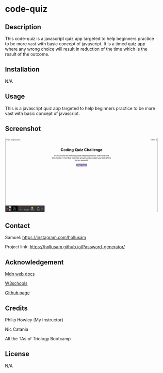 # code-quiz
## Description

This code-quiz is a javascript quiz app targeted to help beginners practice to be more vast with basic concept of javascript. It is a timed quiz app where any wrong choice will result in reduction of the time which is the result of the outcome.

## Installation

N/A

## Usage

This is a javascript quiz app targeted to help beginners practice to be more vast with basic concept of javascript.

## Screenshot

![screenshot](./assets/images/Coding%20Quiz.gif)

## Contact

Samuel: https://instagram.com/hollusam

Project link: https://hollusam.github.io/Password-generator/

## Acknowledgement

<a href="https://developer.mozilla.org/en-US/docs/Web/JavaScript/Reference/Global_Objects/Array/map">Mdn web docs</a>

<a href="https://www.w3schools.com/">W3schools</a>

<a href="https://github.com">Github page</a>

## Credits

Philip Howley (My Instructor)

Nic Catania

All the TAs of Triology Bootcamp

## License

N/A